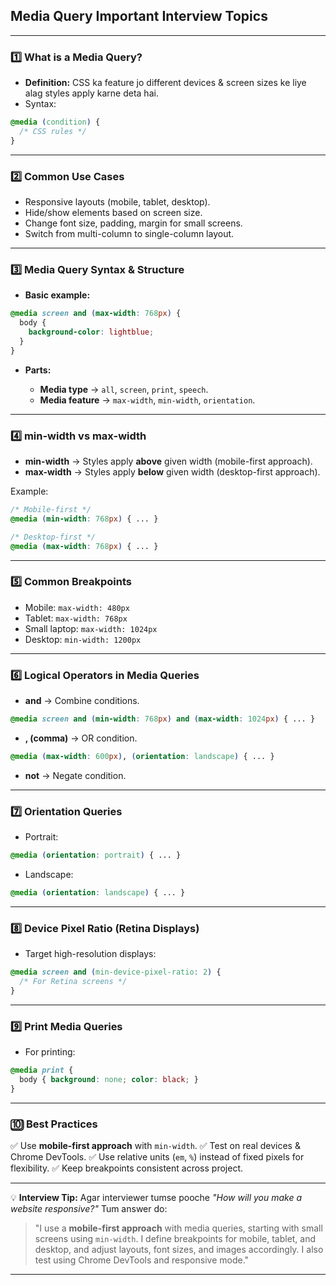 ## **Media Query Important Interview Topics**

---

### **1️⃣ What is a Media Query?**

* **Definition:**
  CSS ka feature jo different devices & screen sizes ke liye alag styles apply karne deta hai.
* Syntax:

```css
@media (condition) {
  /* CSS rules */
}
```

---

### **2️⃣ Common Use Cases**

* Responsive layouts (mobile, tablet, desktop).
* Hide/show elements based on screen size.
* Change font size, padding, margin for small screens.
* Switch from multi-column to single-column layout.

---

### **3️⃣ Media Query Syntax & Structure**

* **Basic example:**

```css
@media screen and (max-width: 768px) {
  body {
    background-color: lightblue;
  }
}
```

* **Parts:**

  * **Media type** → `all`, `screen`, `print`, `speech`.
  * **Media feature** → `max-width`, `min-width`, `orientation`.

---

### **4️⃣ min-width vs max-width**

* **min-width** → Styles apply **above** given width (mobile-first approach).
* **max-width** → Styles apply **below** given width (desktop-first approach).

Example:

```css
/* Mobile-first */
@media (min-width: 768px) { ... }

/* Desktop-first */
@media (max-width: 768px) { ... }
```

---

### **5️⃣ Common Breakpoints**

* Mobile: `max-width: 480px`
* Tablet: `max-width: 768px`
* Small laptop: `max-width: 1024px`
* Desktop: `min-width: 1200px`

---

### **6️⃣ Logical Operators in Media Queries**

* **and** → Combine conditions.

```css
@media screen and (min-width: 768px) and (max-width: 1024px) { ... }
```

* **, (comma)** → OR condition.

```css
@media (max-width: 600px), (orientation: landscape) { ... }
```

* **not** → Negate condition.

---

### **7️⃣ Orientation Queries**

* Portrait:

```css
@media (orientation: portrait) { ... }
```

* Landscape:

```css
@media (orientation: landscape) { ... }
```

---

### **8️⃣ Device Pixel Ratio (Retina Displays)**

* Target high-resolution displays:

```css
@media screen and (min-device-pixel-ratio: 2) {
  /* For Retina screens */
}
```

---

### **9️⃣ Print Media Queries**

* For printing:

```css
@media print {
  body { background: none; color: black; }
}
```

---

### **🔟 Best Practices**

✅ Use **mobile-first approach** with `min-width`.
✅ Test on real devices & Chrome DevTools.
✅ Use relative units (`em`, `%`) instead of fixed pixels for flexibility.
✅ Keep breakpoints consistent across project.

---

💡 **Interview Tip:**
Agar interviewer tumse pooche *"How will you make a website responsive?"*
Tum answer do:

> "I use a **mobile-first approach** with media queries, starting with small screens using `min-width`. I define breakpoints for mobile, tablet, and desktop, and adjust layouts, font sizes, and images accordingly. I also test using Chrome DevTools and responsive mode."

---

